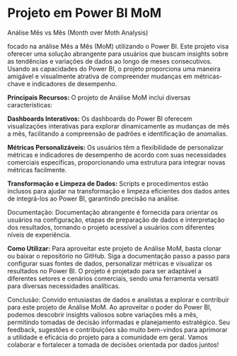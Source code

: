 # Projeto em Power BI MoM 
Análise Mês vs Mês (Month over Moth Analysis)

focado na análise Mês a Mês (MoM) utilizando o Power BI. Este projeto visa oferecer uma solução abrangente para usuários que buscam insights sobre as tendências e variações de dados ao longo de meses consecutivos. Usando as capacidades do Power BI, o projeto proporciona uma maneira amigável e visualmente atrativa de compreender mudanças em métricas-chave e indicadores de desempenho.

**Principais Recursos:**
O projeto de Análise MoM inclui diversas características:

**Dashboards Interativos:** Os dashboards do Power BI oferecem visualizações interativas para explorar dinamicamente as mudanças de mês a mês, facilitando a compreensão de padrões e identificação de anomalias.

**Métricas Personalizáveis:** Os usuários têm a flexibilidade de personalizar métricas e indicadores de desempenho de acordo com suas necessidades comerciais específicas, proporcionando uma estrutura para integrar novas métricas facilmente.

**Transformação e Limpeza de Dados:** Scripts e procedimentos estão inclusos para ajudar na transformação e limpeza eficientes dos dados antes de integrá-los ao Power BI, garantindo precisão na análise.

Documentação: Documentação abrangente é fornecida para orientar os usuários na configuração, etapas de preparação de dados e interpretação dos resultados, tornando o projeto acessível a usuários com diferentes níveis de experiência.

**Como Utilizar:**
Para aproveitar este projeto de Análise MoM, basta clonar ou baixar o repositório no GitHub. Siga a documentação passo a passo para configurar suas fontes de dados, personalizar métricas e visualizar os resultados no Power BI. O projeto é projetado para ser adaptável a diferentes setores e cenários comerciais, sendo uma ferramenta versátil para diversas necessidades analíticas.

Conclusão:
Convido entusiastas de dados e analistas a explorar e contribuir para este projeto de Análise MoM. Ao aproveitar o poder do Power BI, podemos descobrir insights valiosos sobre variações mês a mês, permitindo tomadas de decisão informadas e planejamento estratégico. Seu feedback, sugestões e contribuições são muito bem-vindos para aprimorar a utilidade e eficácia do projeto para a comunidade em geral. Vamos colaborar e fortalecer a tomada de decisões orientada por dados juntos!


